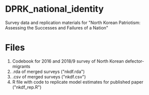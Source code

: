 # DPRK_national_identity
Survey data and replication materials for "North Korean Patriotism: Assessing the Successes and Failures of a Nation"

# Files
1. Codebook for 2016 and 2018/9 survey of North Korean defector-migrants
2. .rda of merged surveys ("nkdf.rda")
3. .csv of merged surveys ("nkdf.csv")
4. R file with code to replicate model estimates for published paper ("nkdf_rep.R")
